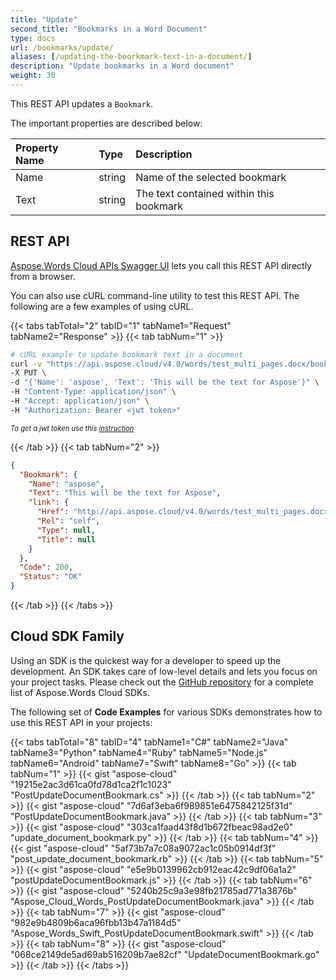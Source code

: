 ```yaml
---
title: "Update"
second_title: "Bookmarks in a Word Document"
type: docs
url: /bookmarks/update/
aliases: [/updating-the-boorkmark-text-in-a-document/]
description: "Update bookmarks in a Word document"
weight: 30
---
```


This REST API updates a `Bookmark`.

The important properties are described below:

|Property Name|Type|Description|
| :- | :- | :- |
|Name|string|Name of the selected bookmark|
|Text|string|The text contained within this bookmark|

## REST API

[Aspose.Words Cloud APIs Swagger UI](https://apireference.aspose.cloud/words/#/Bookmarks/UpdateBookmark) lets you call this REST API directly from a browser.

You can also use cURL command-line utility to test this REST API. The following are a few examples of using cURL.

{{< tabs tabTotal="2" tabID="1" tabName1="Request" tabName2="Response" >}}
{{< tab tabNum="1" >}}

```bash
# cURL example to update bookmark text in a document
curl -v "https://api.aspose.cloud/v4.0/words/test_multi_pages.docx/bookmarks/aspose" \
-X PUT \
-d "{'Name': 'aspose', 'Text': 'This will be the text for Aspose'}" \
-H "Content-Type: application/json" \
-H "Accept: application/json" \
-H "Authorization: Bearer <jwt token>"
```

<p style="margin:0;font-size:80%;font-style:italic">To get a jwt token use this <a href="/words/getting-started/available-sdks/#curl">instruction</a></p>

{{< /tab >}}
{{< tab tabNum="2" >}}

```json
{
  "Bookmark": {
    "Name": "aspose",
    "Text": "This will be the text for Aspose",
    "link": {
      "Href": "http://api.aspose.cloud/v4.0/words/test_multi_pages.docx/bookmarks/aspose",
      "Rel": "self",
      "Type": null,
      "Title": null
    }
  },
  "Code": 200,
  "Status": "OK"
}
```

{{< /tab >}}
{{< /tabs >}}

## Cloud SDK Family

Using an SDK is the quickest way for a developer to speed up the development. An SDK takes care of low-level details and lets you focus on your project tasks. Please check out the [GitHub repository](https://github.com/aspose-words-cloud) for a complete list of Aspose.Words Cloud SDKs.

The following set of **Code Examples** for various SDKs demonstrates how to use this REST API in your projects:

{{< tabs tabTotal="8" tabID="4" tabName1="C#" tabName2="Java" tabName3="Python" tabName4="Ruby" tabName5="Node.js" tabName6="Android" tabName7="Swift" tabName8="Go" >}}
{{< tab tabNum="1" >}}
{{< gist "aspose-cloud" "19215e2ac3d61ca0fd78d1ca2f1c1023" "PostUpdateDocumentBookmark.cs" >}}
{{< /tab >}}
{{< tab tabNum="2" >}}
{{< gist "aspose-cloud" "7d6af3eba6f989851e6475842125f31d" "PostUpdateDocumentBookmark.java" >}}
{{< /tab >}}
{{< tab tabNum="3" >}}
{{< gist "aspose-cloud" "303ca1faad43f8d1b672fbeac98ad2e0" "update_document_bookmark.py" >}}
{{< /tab >}}
{{< tab tabNum="4" >}}
{{< gist "aspose-cloud" "5af73b7a7c08a9072ac1c05b0914df3f" "post_update_document_bookmark.rb" >}}
{{< /tab >}}
{{< tab tabNum="5" >}}
{{< gist "aspose-cloud" "e5e9b0139962cb912eac42c9df06a1a2" "postUpdateDocumentBookmark.js" >}}
{{< /tab >}}
{{< tab tabNum="6" >}}
{{< gist "aspose-cloud" "5240b25c9a3e98fb21785ad771a3876b" "Aspose_Cloud_Words_PostUpdateDocumentBookmark.java" >}}
{{< /tab >}}
{{< tab tabNum="7" >}}
{{< gist "aspose-cloud" "982e9b4809b6aca96fbb13b47a1184d5" "Aspose_Words_Swift_PostUpdateDocumentBookmark.swift" >}}
{{< /tab >}}
{{< tab tabNum="8" >}}
{{< gist "aspose-cloud" "068ce2149de5ad69ab516209b7ae82cf" "UpdateDocumentBookmark.go" >}}
{{< /tab >}}
{{< /tabs >}}
